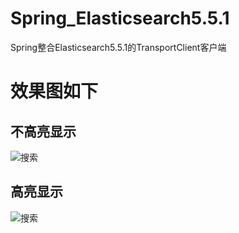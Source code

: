 # Spring_Elasticsearch5.5.1

Spring整合Elasticsearch5.5.1的TransportClient客户端

# 效果图如下

## 不高亮显示

![搜索](https://github.com/fendo8888/Spring_Elasticsearch5.5.1/blob/master/img/1.png)

## 高亮显示

![搜索](https://github.com/fendo8888/Spring_Elasticsearch5.5.1/blob/master/img/2.png)
